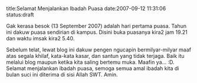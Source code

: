 title:Selamat Menjalankan Ibadah Puasa
date:2007-09-12 11:31:06
status:draft

Gak kerasa besok (13 September 2007) adalah hari pertama puasa. Tahun ini dakuw puasa sendirian di kampus. Disini buka puasanya kira2 jam 19.21 dan waktu imsak kira2 5.40.

Sebelum telat, lewat blog ini dakuw pengen ngucapin bermilyar-milyar maaf atas segala khilaf, kata-kata kasar, dan santun yang tidak terjaga. Baik itu melalui blog maupun ketika kita saling bertemu muka. Maafin ya... :D. Selamat menjalankan ibadah puasa, semoga semua amal ibadah kita di bulan suci ini diterima di sisi Allah SWT. Amin.